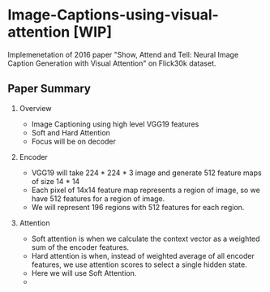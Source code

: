 # Image-Captions-using-visual-attention [WIP]
Implemenetation of 2016 paper "Show, Attend and Tell: Neural Image Caption Generation with Visual Attention" on Flick30k dataset.


## Paper Summary

1. Overview

	* Image Captioning using high level VGG19 features
	* Soft and Hard Attention
	* Focus will be on decoder

2. Encoder
	
	* VGG19 will take 224 * 224 * 3 image and generate 512 feature maps of size 14 * 14
	* Each pixel of 14x14 feature map represents a region of image, so we have 512 features for a region of image.
	* We will represent 196 regions with 512 features for each region.

3. Attention
	
	* Soft attention is when we calculate the context vector as a weighted sum of the encoder features. 
	* Hard attention is when, instead of weighted average of all encoder features, we use attention scores to select a single hidden state.
	* Here we will use Soft Attention.
	* 